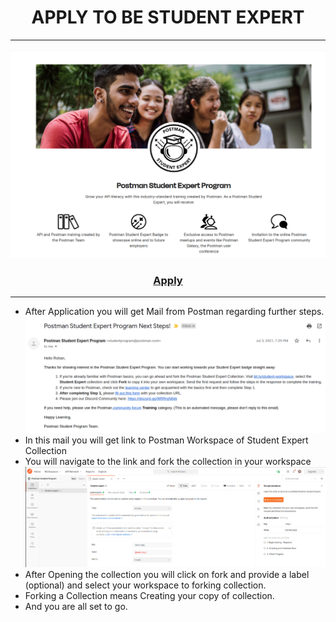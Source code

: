 <h1 align='center'> APPLY TO BE STUDENT EXPERT</h1>
<hr>
<img src='./Images/lesson_1_1.png'>

<h3 align='center'><a  href='https://docs.google.com/forms/d/e/1FAIpQLSeXYUXbptNSve8dzquJzV6O3PtfWaSqx-Y1BjemYoM9m9168A/viewform'>Apply</a></h3>

<hr>

<ul>
<li>After Application you will get Mail from Postman regarding further steps.</li>
<img src='./Images/lesson_1_2.png'>
<li>In this mail you will get link to Postman Workspace of Student Expert Collection</li>
<li>You will navigate to the link and fork the collection in your workspace</li>
<img src='./Images/lesson_1_3.png'>
<li>After Opening the collection you will click on fork and provide a label (optional) and select your workspace to forking collection.</li>
<li>Forking a Collection means Creating your copy of collection.</li>
<li>And you are all set to go.</li>
</ul>
